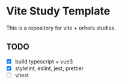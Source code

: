 # Vite Study Template

This is a repository for vite + orhers studies.

## TODO

- [x] build typescript + vue3
- [x] stylelint, eslint, jest, prettier
- [ ] vitest
